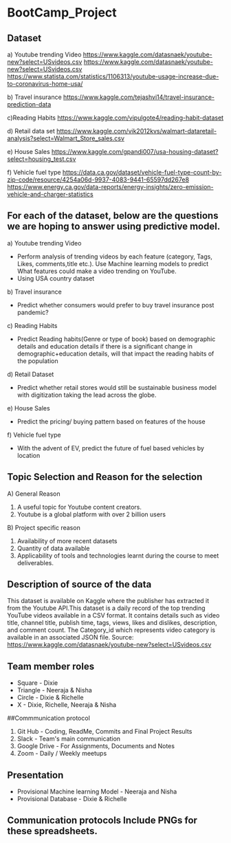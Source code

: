 # BootCamp_Project

## Dataset

a) Youtube trending Video 
https://www.kaggle.com/datasnaek/youtube-new?select=USvideos.csv https://www.kaggle.com/datasnaek/youtube-new?select=USvideos.csv https://www.statista.com/statistics/1106313/youtube-usage-increase-due-to-coronavirus-home-usa/

b) Travel insurance 
https://www.kaggle.com/tejashvi14/travel-insurance-prediction-data

c)Reading Habits
https://www.kaggle.com/vipulgote4/reading-habit-dataset

d) Retail data set https://www.kaggle.com/vik2012kvs/walmart-dataretail-analysis?select=Walmart_Store_sales.csv


e) House Sales 
https://www.kaggle.com/gpandi007/usa-housing-dataset?select=housing_test.csv

f) Vehicle fuel type
https://data.ca.gov/dataset/vehicle-fuel-type-count-by-zip-code/resource/4254a06d-9937-4083-9441-65597dd267e8
https://www.energy.ca.gov/data-reports/energy-insights/zero-emission-vehicle-and-charger-statistics

## For each of the dataset, below are the questions we are hoping to answer using predictive model.

a) Youtube trending Video
- Perform analysis of trending videos by each feature (category, Tags, Likes, comments,title etc.). Use Machine learning models to predict What features could make a video trending on YouTube. 
- Using USA country dataset

b) Travel insurance 
- Predict whether consumers would prefer to buy travel insurance post pandemic?

c) Reading Habits
- Predict Reading habits(Genre or type of book) based on demographic details and education details if there is a significant change in demographic+education details, will that impact the reading habits of the population

d) Retail Dataset
-  Predict whether retail stores would still be sustainable business model with digitization taking the lead across the globe.

e) House Sales
- Predict the pricing/ buying pattern based on features of the house

f) Vehicle fuel type
- With the advent of EV, predict the future of fuel based vehicles by location

## Topic Selection and Reason for the selection

A) General Reason
1. A useful topic for Youtube content creators. 
2. Youtube is a global platform with over 2 billion users

B) Project specific reason
1. Availability of more recent datasets
2. Quantity of data available 
3. Applicability of tools and technologies learnt during the course to meet deliverables.

## Description of source of the data
This dataset is available on Kaggle where the publisher has extracted it from the Youtube API.This dataset is a daily record of the top trending YouTube videos available in a CSV format. It contains details such as video title, channel title, publish time, tags, views, likes and dislikes, description, and comment count. The Category_id which represents video category is available in an associated JSON file. Source:  https://www.kaggle.com/datasnaek/youtube-new?select=USvideos.csv

## Team member roles 
- Square - Dixie
- Triangle - Neeraja & Nisha
- Circle - Dixie & Richelle
- X - Dixie, Richelle, Neeraja & Nisha

##Commmunication protocol
1. Git Hub - Coding, ReadMe, Commits and Final Project Results  
2. Slack - Team's main communication  
3. Google Drive  - For Assignments, Documents and Notes  
4. Zoom - Daily / Weekly meetups

## Presentation
- Provisional Machine learning Model - Neeraja and Nisha
- Provisional Database - Dixie & Richelle



## Communication protocols Include PNGs for these spreadsheets.

